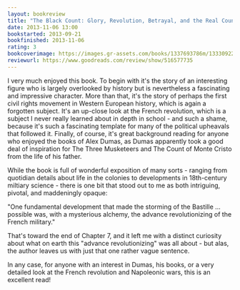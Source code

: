 ```yaml
---
layout: bookreview
title: "The Black Count: Glory, Revolution, Betrayal, and the Real Count of Monte Cristo"
date: 2013-11-06 13:00
bookstarted: 2013-09-21
bookfinished: 2013-11-06
rating: 3
bookcoverimage: https://images.gr-assets.com/books/1337693786m/13330922.jpg
reviewurl: https://www.goodreads.com/review/show/516577735
---
```


I very much enjoyed this book. To begin with it's the story of an interesting figure who is largely overlooked by history but is nevertheless a fascinating and impressive character. More than that, it's the story of perhaps the first civil rights movement in Western European history, which is again a forgotten subject. It's an up-close look at the French revolution, which is a subject I never really learned about in depth in school - and such a shame, because it's such a fascinating template for many of the political upheavals that followed it. Finally, of course, it's great background reading for anyone who enjoyed the books of Alex Dumas, as Dumas apparently took a good deal of inspiration for The Three Musketeers and The Count of Monte Cristo from the life of his father.



While the book is full of wonderful exposition of many sorts - ranging from quotidian details about life in the colonies to developments in 18th-century miltiary science - there is one bit that stood out to me as both intriguing, pivotal, and maddeningly opaque:



"One fundamental development that made the storming of the Bastille ... possible was, with a mysterious alchemy, the advance revolutionizing of the French military."



That's toward the end of Chapter 7, and it left me with a distinct curiosity about what on earth this "advance revolutionizing" was all about - but alas, the author leaves us with just that one rather vague sentence.



In any case, for anyone with an interest in Dumas, his books, or a very detailed look at the French revolution and Napoleonic wars, this is an excellent read!